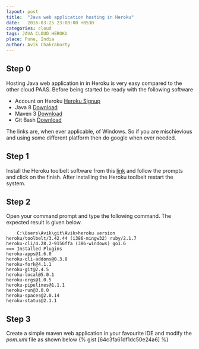 ```yaml
---
layout: post
title:  "Java web application hosting in Heroku"
date:   2016-03-25 23:00:00 +0530
categories: cloud
tags: JAVA CLOUD HEROKU
place: Pune, India
author: Avik Chakraborty
---
```


## Step 0
Hosting Java web application in in Heroku is very easy compared to the other cloud PAAS. Before being started be ready with the following software

 - Account on Heroku [Heroku Signup](https://id.heroku.com/login)
 - Java 8 [Download](http://www.oracle.com/technetwork/java/javase/downloads/jdk8-downloads-2133151.html)
 - Maven 3 [Download](https://maven.apache.org/download.cgi)
 - Git Bash [Download](https://git-scm.com/downloads)
 
The links are, when ever applicable, of Windows. So if you are mischievious and using some different platform then do google when ever needed.

## Step 1
Install the Heroku toolbelt software from this [link](https://toolbelt.heroku.com/windows) and follow the prompts and click on the finish. After installing the Heroku toolbelt restart the system.

## Step 2
Open your command prompt and type the following command. The expected result is given below.
	
        C:\Users\Avik\git\Avik>heroku version
	heroku/toolbelt/3.42.44 (i386-mingw32) ruby/2.1.7
	heroku-cli/4.28.2-9156ffa (386-windows) go1.6
	=== Installed Plugins
	heroku-apps@1.6.0
	heroku-cli-addons@0.3.0
	heroku-fork@4.1.1
	heroku-git@2.4.5
	heroku-local@5.0.1
	heroku-orgs@1.0.5
	heroku-pipelines@1.1.1
	heroku-run@3.0.0
	heroku-spaces@2.0.14
	heroku-status@2.1.1

## Step 3
Create a simple maven web application in your favourite IDE and modify the *pom.xml* file as shown below
{% gist [64c3fa61df1dc50e24a6] %}

